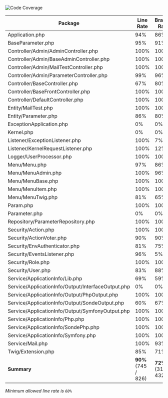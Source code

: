 ![Code Coverage](https://img.shields.io/badge/Code%20Coverage-90%25-success?style=flat)

Package | Line Rate | Branch Rate | Health
-------- | --------- | ----------- | ------
Application.php | 94% | 86% | ✔
BaseParameter.php | 95% | 91% | ✔
Controller/Admin/AdminController.php | 100% | 100% | ✔
Controller/Admin/BaseAdminController.php | 100% | 100% | ✔
Controller/Admin/MailTestController.php | 100% | 100% | ✔
Controller/Admin/ParameterController.php | 99% | 96% | ✔
Controller/BaseController.php | 67% | 80% | ➖
Controller/BaseFrontController.php | 100% | 100% | ✔
Controller/DefaultController.php | 100% | 100% | ✔
Entity/MailTest.php | 100% | 100% | ✔
Entity/Parameter.php | 86% | 80% | ✔
ExceptionApplication.php | 0% | 0% | ❌
Kernel.php | 0% | 0% | ❌
Listener/ExceptionListener.php | 100% | 7% | ✔
Listener/KernelRequestListener.php | 100% | 12% | ✔
Logger/UserProcessor.php | 100% | 100% | ✔
Menu/Menu.php | 97% | 86% | ✔
Menu/MenuAdmin.php | 100% | 96% | ✔
Menu/MenuBase.php | 100% | 100% | ✔
Menu/MenuItem.php | 100% | 100% | ✔
Menu/MenuTwig.php | 81% | 65% | ✔
Param.php | 100% | 100% | ✔
Parameter.php | 0% | 0% | ❌
Repository/ParameterRepository.php | 100% | 100% | ✔
Security/Action.php | 100% | 100% | ✔
Security/ActionVoter.php | 90% | 90% | ✔
Security/EnvAuthenticator.php | 81% | 75% | ✔
Security/EventsListener.php | 96% | 5% | ✔
Security/Role.php | 100% | 100% | ✔
Security/User.php | 83% | 88% | ✔
Service/ApplicationInfo/Lib.php | 69% | 59% | ➖
Service/ApplicationInfo/Output/InterfaceOutput.php | 0% | 0% | ❌
Service/ApplicationInfo/Output/PhpOutput.php | 100% | 100% | ✔
Service/ApplicationInfo/Output/SondeOutput.php | 60% | 67% | ➖
Service/ApplicationInfo/Output/SymfonyOutput.php | 100% | 100% | ✔
Service/ApplicationInfo/Php.php | 100% | 100% | ✔
Service/ApplicationInfo/SondePhp.php | 100% | 100% | ✔
Service/ApplicationInfo/Symfony.php | 100% | 100% | ✔
Service/Mail.php | 100% | 93% | ✔
Twig/Extension.php | 85% | 71% | ✔
**Summary** | **90%** (745 / 826) | **72%** (313 / 432) | ✔

_Minimum allowed line rate is `60%`_
